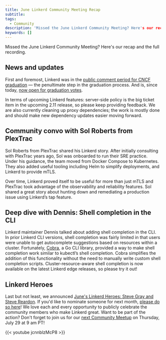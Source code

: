 ```yaml
---
title: June Linkerd Community Meeting Recap
subtitle:  
tags:
  - Community
description: 'Missed the June Linkerd Community Meeting? Here's our recap and the full recording.'
keywords: []
---
```

Missed the June Linkerd Community Meeting? Here's our recap and the full recording.

## News and updates

First and foremost, Linkerd was in the
[public comment period for CNCF graduation](https://lists.cncf.io/g/cncf-toc/message/5917)
— the penultimate step in the graduation process. And is, since today,
[now open for graduation votes](https://lists.cncf.io/g/cncf-toc/message/5966).

In terms of upcoming Linkerd features: server-side policy is the big ticket
item in the upcoming 2.11 release, so please keep providing feedback. We are
also currently cleaning up proxy dependencies; the work is mostly done and
should make new dependency updates easier moving forward.

## Community convo with Sol Roberts from PlexTrac

Sol Roberts from PlexTrac shared his Linkerd story. After initially consulting
with PlexTrac years ago, Sol was onboarded to run their SRE practice. Under
his guidance, the team moved from Docker Compose to Kubernetes. They also added
useful tooling including Helm to simplify deployments, and Linkerd to provide mTLS.

Over time, Linkerd proved itself to be useful for more than just mTLS and PlexTrac
took advantage of the observability and reliability features. Sol shared a great
story about hunting down and remediating a production issue using Linkerd’s tap
feature.

## Deep dive with Dennis: Shell completion in the CLI

Linkerd maintainer Dennis talked about adding shell completion in the CLI. In prior
Linkerd CLI versions, shell completion was fairly limited in that users were unable
to get autocomplete suggestions based on resources within a cluster. Fortunately,
[Cobra](https://github.com/spf13/cobra), a Go CLI library, provided a way to make
shell completion work similar to kubectl’s shell completion. Cobra simplifies
the addition of this functionality without the need to manually write custom shell
completion scripts. Cluster-resource-aware shell completion is now available on
the latest Linkerd edge releases, so please try it out!

## Linkerd Heroes

Last but not least, we announced
[June's Linkerd Heroes: Steve Gray and Steve Reardon](https://linkerd.io/2021/06/24/announcing-junes-linkerd-heroes/).
If you'd like to nominate someone for next month,
[please do so here](https://docs.google.com/forms/d/e/1FAIpQLSfNv--UnbbZSzW7J3SbREIMI-HaooyX9im8yLIGB7M_LKT_Fw/viewform)!
We love each and every opportunity to publicly celebrate the community members
who make Linkerd great.
Want to be part of the action? Don't forget to join us for our
[next Community Meetup](https://community.cncf.io/events/details/cncf-linkerd-community-presents-july-linkerd-online-community-meetup/)
on Thursday, July 29 at 9 am PT!

{{< youtube jcnnblzMcP8 >}}

